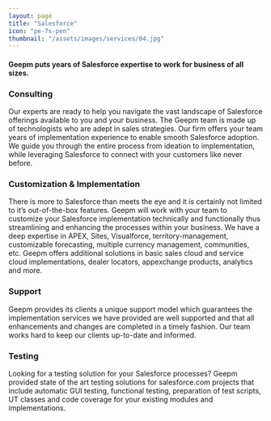 ```yaml
---
layout: page
title: "Salesforce"
icon: "pe-7s-pen"
thumbnail: "/assets/images/services/04.jpg"
---
```


<h4>Geepm puts years of Salesforce expertise to work for business of all sizes.</h4>

<h3>Consulting</h3>

Our experts are ready to help you navigate the vast landscape of Salesforce offerings available to you and your business. The Geepm team is made up of technologists who are adept in sales strategies. Our firm offers your team years of implementation experience to enable smooth Salesforce adoption. We guide you through the entire process from ideation to implementation, while leveraging Salesforce to connect with your customers like never before.

<h3>Customization & Implementation</h3>

There is more to Salesforce than meets the eye and it is certainly not limited to it’s out-of-the-box features. Geepm will work with your team to customize your Salesforce implementation technically and functionally thus streamlining and enhancing the processes within your business. We have a deep expertise in APEX, Sites, Visualforce, territory-management, customizable forecasting, multiple currency management, communities, etc. Geepm offers additional solutions in basic sales cloud and service cloud implementations, dealer locators, appexchange products, analytics and more.

<h3>Support</h3>

Geepm provides its clients a unique support model  which guarantees the implementation services we have provided are well supported and that all enhancements and changes are completed in a timely fashion. Our team works hard to keep our clients up-to-date and informed.

<h3>Testing</h3>

Looking for a testing solution for your Salesforce processes? Geepm provided state of the art testing solutions for salesforce.com projects that include automatic GUI testing, functional testing, preparation of test scripts, UT classes and code coverage for your existing modules and implementations.
